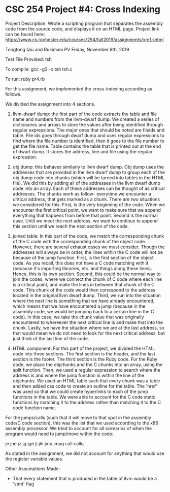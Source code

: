 # CSC 254 Project #4: Cross Indexing

Project Description: Wrote a scripting program that separates the assembly code from the source code, and displays it on an HTML page. Project link can be found here: https://www.cs.rochester.edu/courses/254/fall2019/assignments/xref.shtml


Tongtong Qiu and Rukimani PV 
Friday, November 8th, 2019 

Test File Provided:
tsh

To compile:
gcc -g3 -o tsh tsh.c  

To run: 
ruby pr4.rb

For this assignment, we implemented the cross-indexing according as follows. 

We divided the assignment into 4 sections. 

1) llvm-dwarf dump: the first part of the code extracts the table and file name and numbers from the llvm-dwarf dump. We created a series of dictionaries and arrays to
store the values after being identified through regular expressions. The major ones that should be noted are fileids and table. File ids goes through
dwarf dump and uses regular expressions to find where the file number is identified,
then it goes to the file number to get the file name. Table contains the table
that is printed out at the end of dwarf dump. It stores the address, line and file
using the regular expression. 

2) obj dump: this behaves similarly to llvm dwarf dump. Obj dump uses the addresses
that are provided in the llvm dwarf dump to group each of the obj dump code into chunks (which will be turned into tables in the HTML file). We did this by adding all of the addresses in the llvm dwarf dump code into an array. Each of these addresses can be thought of as critical addresses. The chunks work as follow- everytime we encounter a critical address, that gets marked as a chunk. There are two situations we considered for this. First, is the very beginning of the code. When we encounter the first critical point, we want to make sure that we append everything that happens from before that point. Second is the normal case. Until we 
meet the next address, we want to continue to append this section until we reach the next section of the code. 

3) joined table: In this part of the code, we match the corresponding chunk of the C code with the corresponding chunk of the object code. However, there are several exhaust cases we must consider. Though the addresses will always be in order, the lines within the C code will not be because of the jump function. First, is the first section of the object code. As you recall, this does not have a C code matching with it (because it's importing libraries, etc. and things along these lines). Hence, this is its own section. Second, this could be the normal way to join the codes, where we connect the chunk of C code where each line is a critical point, and make the lines in between that chunk of the C code. This chunk of the code would then correspond to the address located in the original llvm dwarf dump. Third, we run into the situation where the next line is something that we have already encountered, which means that we have encountered a jump (because in the assembly code, we would be jumping back to a certain line in the C code). In this case, we take the chunk value that was originally encountered to whereever the next critical line is and make that into the chunk. Lastly, we have the situation where 
we are at the last address, so that would mean we do not need to look for the next critical address, but just think of the last line of the code.  

4) HTML component: For this part of the project, we divided the HTML code into three sections. The first section is the header, and the last section is the footer. The third section is the Ruby code. For the Ruby code, we place the objchunks and the C chunks into an array, using the split function. Then, we used a regular expression to search where the address is and where the jump function is within the line of the objchunks. We used an HTML table such that every chunk was a table and then added css code to create an outline for the table. The 'href' was used so that we could create hyperlinks to each of the jump functions in the table. We were able to account for the C code static functions by matching it to the address rather than matching it to the C code function name.  

For the jumps/calls (such that it will move to that spot in the assembly code/C code section), this was the list that we used according to the x86 assembly processor. We tried to account for all scenarios of when the program would need to jump/move within the code:

je
jne
jz
jg
jge 
jl 
jle 
jmp 
jmpq
call 
callq

As stated in the assignment, we did not account for anything that would use the register variable values. 

Other Assumptions Made: 

* That every statement that is produced in the table of llvm would be a 'stmt' flag 
